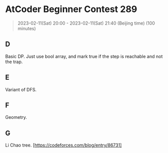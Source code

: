 # AtCoder Beginner Contest 289

> 2023-02-11(Sat) 20:00 - 2023-02-11(Sat) 21:40 (Beijing time) (100 minutes)

## D 

Basic DP.
Just use bool array, and mark true if the step is reachable and not the trap.

## E

Variant of DFS.

## F

Geometry.

## G

Li Chao tree. [https://codeforces.com/blog/entry/86731]
